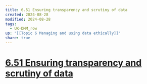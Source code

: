 ```yaml
---
title: 6.51 Ensuring transparency and scrutiny of data
created: 2024-08-28
modified: 2024-08-28
tags:
  - UK-DMM_row
up: "[[Topic 6 Managing and using data ethically]]"
share: true
---
```

# [6.51 Ensuring transparency and scrutiny of data](6.51%20Ensuring%20transparency%20and%20scrutiny%20of%20data.md)
